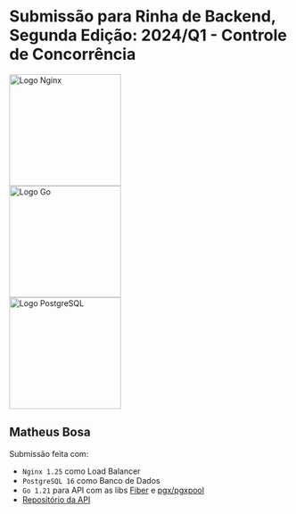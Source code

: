 # Submissão para Rinha de Backend, Segunda Edição: 2024/Q1 - Controle de Concorrência

<img src="https://upload.wikimedia.org/wikipedia/commons/c/c5/Nginx_logo.svg" alt="Logo Nginx" width="200" height="auto">
<br />
<img src="https://go.dev/images/go-logo-white.svg" alt="Logo Go" width="200" height="auto">
<br />
<img src="https://upload.wikimedia.org/wikipedia/commons/2/29/Postgresql_elephant.svg" alt="Logo PostgreSQL" width="200" height="auto">

## Matheus Bosa

Submissão feita com:
- `Nginx 1.25` como Load Balancer
- `PostgreSQL 16` como Banco de Dados
- `Go 1.21` para API com as libs [Fiber](https://gofiber.io/) e [pgx/pgxpool](https://github.com/jackc/pgx)
- [Repositório da API](https://github.com/matheusfbosa/rinha-de-backend-2024-q1-poc)
